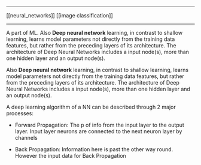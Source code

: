 ___
[[neural_networks]]
[[image classification]]
___
A part of ML. Also **Deep neural network** learning, in contrast to shallow learning, learns model parameters not directly from the training data features, but rather from the preceding layers of its architecture. The architecture of Deep Neural Networks includes a input node(s), more than one hidden layer and an output node(s).

Also **Deep neural network** learning, in contrast to shallow learning, learns model parameters not directly from the training data features, but rather from the preceding layers of its architecture. The architecture of Deep Neural Networks includes a input node(s), more than one hidden layer and an output node(s).

A deep learning algorithm of a NN can be described through 2 major processes:

* Forward Propagation: The p of info from the input layer to the output layer. Input layer neurons are connected to the next neuron layer by channels

* Back Propagation: Information here is past the other way round. However the input data for Back Propagation